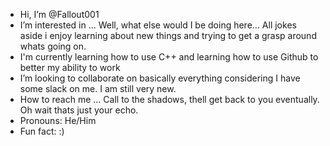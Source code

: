 - Hi, I’m @Fallout001
- I’m interested in ... Well, what else would I be doing here... All jokes aside i enjoy learning about new things and trying to get a grasp around whats going on.
- I'm currently learning how to use C++ and learning how to use Github to better my ability to work
- I’m looking to collaborate on basically everything considering I have some slack on me. I am still very new. 
- How to reach me ... Call to the shadows, thell get back to you eventually. Oh wait thats just your echo.
- Pronouns: He/Him 
- Fun fact: :) 

<!---
Fallout001/Fallout001 is a ✨ special ✨ repository because its `README.md` (this file) appears on your GitHub profile.
You can click the Preview link to take a look at your changes.
--->
